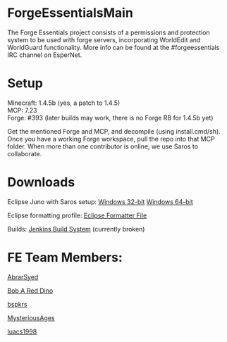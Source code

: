 ForgeEssentialsMain
===================
The Forge Essentials project consists of a permissions and protection system to be used with forge servers, incorporating WorldEdit and WorldGuard functionality. More info can be found at the #forgeessentials IRC channel on EsperNet.

Setup
=====
Minecraft: 1.4.5b (yes, a patch to 1.4.5)  
MCP: 7.23  
Forge: #393 (later builds may work, there is no Forge RB for 1.4.5b yet)

Get the mentioned Forge and MCP, and decompile (using install.cmd/sh). Once you have a working Forge workspace, pull the repo into that MCP folder.
When more than one contributor is online, we use Saros to collaborate.

Downloads
=========
Eclipse Juno with Saros setup: <a href="https://dl.dropbox.com/u/20748481/eclipse-juno.7z">Windows 32-bit</a>  <a href="https://dl.dropbox.com/u/31042110/Eclipse.7z">Windows 64-bit</a>  

Eclipse formatting profile: <a href="https://dl.dropbox.com/u/31042110/AbrarEclipseFormatter.xml">Eclipse Formatter File</a>

Builds: <a href="http://files.minecraftforge.net/ForgeEssentials/">Jenkins Build System</a> (currently broken)


FE Team Members:
================
<a href="https://github.com/AbrarSyed">AbrarSyed</a>  

<a href="https://github.com/Bob-A-Red-Dino">Bob A Red Dino</a>  

<a href="https://github.com/bspkrs">bspkrs</a>

<a href="https://github.com/MysteriousAges">MysteriousAges</a>

<a href="https://github.com/luacs1998">luacs1998</a>